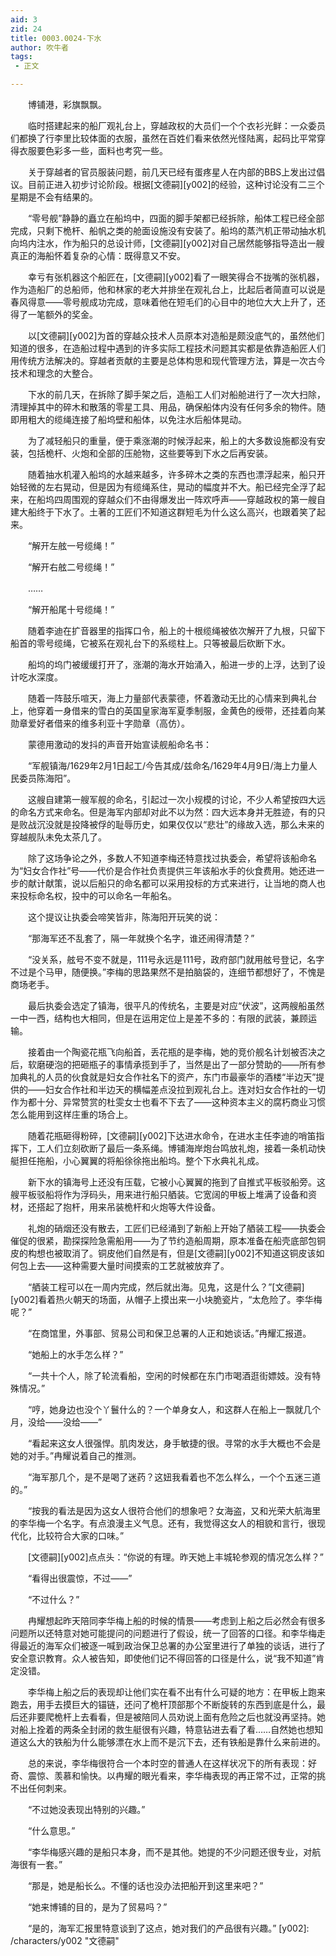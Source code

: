 ```yaml
---
aid: 3
zid: 24
title: 0003.0024-下水
author: 吹牛者
tags: 
 - 正文

---
```




　　博铺港，彩旗飘飘。

　　临时搭建起来的船厂观礼台上，穿越政权的大员们一个个衣衫光鲜：一众委员们都换了行李里比较体面的衣服，虽然在百姓们看来依然光怪陆离，起码比平常穿得衣服要色彩多一些，面料也考究一些。

　　关于穿越者的官员服装问题，前几天已经有蛋疼星人在内部的BBS上发出过倡议。目前正进入初步讨论阶段。根据[文德嗣][y002]的经验，这种讨论没有二三个星期是不会有结果的。

　　“零号舰”静静的矗立在船坞中，四面的脚手架都已经拆除，船体工程已经全部完成，只剩下桅杆、船帆之类的舱面设施没有安装了。船坞的蒸汽机正带动抽水机向坞内注水，作为船只的总设计师，[文德嗣][y002]对自己居然能够指导造出一艘真正的海船怀着复杂的心情：既得意又不安。

　　幸亏有张机器这个船匠在，[文德嗣][y002]看了一眼笑得合不拢嘴的张机器，作为造船厂的总船师，他和林家的老大并排坐在观礼台上，比起后者简直可以说是春风得意——零号舰成功完成，意味着他在短毛们的心目中的地位大大上升了，还得了一笔额外的奖金。

　　以[文德嗣][y002]为首的穿越众技术人员原本对造船是颇没底气的，虽然他们知道的很多，在造船过程中遇到的许多实际工程技术问题其实都是依靠造船匠人们用传统方法解决的。穿越者贡献的主要是总体构思和现代管理方法，算是一次古今技术和理念的大整合。

　　下水的前几天，在拆除了脚手架之后，造船工人们对船舱进行了一次大扫除，清理掉其中的碎木和散落的零星工具、用品，确保船体内没有任何多余的物件。随即用粗大的缆绳连接了船坞壁和船体，以免注水后船体晃动。

　　为了减轻船只的重量，便于乘涨潮的时候浮起来，船上的大多数设施都没有安装，包括桅杆、火炮和全部的压舱物，这些要等到下水之后再安装。

　　随着抽水机灌入船坞的水越来越多，许多碎木之类的东西也漂浮起来，船只开始轻微的左右晃动，但是因为有缆绳系住，晃动的幅度并不大。船已经完全浮了起来，在船坞四周围观的穿越众们不由得爆发出一阵欢呼声——穿越政权的第一艘自建大船终于下水了。土著的工匠们不知道这群短毛为什么这么高兴，也跟着笑了起来。

　　“解开左舷一号缆绳！”

　　“解开右舷二号缆绳！”

　　……

　　“解开船尾十号缆绳！”

　　随着李迪在扩音器里的指挥口令，船上的十根缆绳被依次解开了九根，只留下船首的零号缆绳，它被系在观礼台下的系缆柱上。只等被最后砍断下水。

　　船坞的坞门被缓缓打开了，涨潮的海水开始涌入，船进一步的上浮，达到了设计吃水深度。

　　随着一阵鼓乐喧天，海上力量部代表蒙德，怀着激动无比的心情来到典礼台上，他穿着一身借来的雪白的英国皇家海军夏季制服，金黄色的绶带，还挂着向某勋章爱好者借来的维多利亚十字勋章（高仿）。

　　蒙德用激动的发抖的声音开始宣读舰船命名书：

　　“军舰镇海/1629年2月1日起工/今告其成/兹命名/1629年4月9日/海上力量人民委员陈海阳”。

　　这艘自建第一艘军舰的命名，引起过一次小规模的讨论，不少人希望按四大远的命名方式来命名。但是海军内部却对此不以为然：四大远本身并无胜迹，有的只是败战沉没就是投降被俘的耻辱历史，如果仅仅以“悲壮”的缘故入选，那么未来的穿越舰队未免太茶几了。

　　除了这场争论之外，多数人不知道李梅还特意找过执委会，希望将该船命名为“妇女合作社”号——代价是合作社负责提供三年该船水手的伙食费用。她还进一步的献计献策，说以后船只的命名都可以采用投标的方式来进行，让当地的商人也来投标命名权，投中的可以命名一年船名。

　　这个提议让执委会啼笑皆非，陈海阳开玩笑的说：

　　“那海军还不乱套了，隔一年就换个名字，谁还闹得清楚？”

　　“没关系，舷号不变不就是，111号永远是111号，政府部门就用舷号登记，名字不过是个马甲，随便换。”李梅的思路果然不是拍脑袋的，连细节都想好了，不愧是商场老手。

　　最后执委会选定了镇海，很平凡的传统名，主要是对应“伏波”，这两艘船虽然一中一西，结构也大相同，但是在运用定位上是差不多的：有限的武装，兼顾运输。

　　接着由一个陶瓷花瓶飞向船首，丢花瓶的是李梅，她的竞价舰名计划被否决之后，软磨硬泡的把砸瓶子的事情承揽到手了，当然是出了一部分赞助的——所有参加典礼的人员的伙食就是妇女合作社名下的资产，东门市最豪华的酒楼“半边天”提供的——妇女合作社和半边天的横幅差点没拉到观礼台上。连对妇女合作社的一切作为都十分、异常赞赏的杜雯女士也看不下去了——这种资本主义的腐朽商业习惯怎么能用到这样庄重的场合上。

　　随着花瓶砸得粉碎，[文德嗣][y002]下达进水命令，在进水主任李迪的哨笛指挥下，工人们立刻砍断了最后一条系绳。博铺海岸炮台鸣放礼炮，接着一条机动快艇担任拖船，小心翼翼的将船徐徐拖出船坞。整个下水典礼礼成。

　　新下水的镇海号上还没有压载，它被小心翼翼的拖到了自推式平板驳船旁。这艘平板驳船将作为浮码头，用来进行船只舾装。它宽阔的甲板上堆满了设备和资材，还搭起了抱杆，用来吊装桅杆和火炮等大件设备。

　　礼炮的硝烟还没有散去，工匠们已经涌到了新船上开始了舾装工程——执委会催促的很紧，勘探探险急需船用——为了节约造船周期，原本准备在船壳底部包铜皮的构想也被取消了。铜皮他们自然是有，但是[文德嗣][y002]不知道这铜皮该如何包上去——这种需要大量时间摸索的工艺就被放弃了。

　　“舾装工程可以在一周内完成，然后就出海。见鬼，这是什么？”[文德嗣][y002]看着热火朝天的场面，从帽子上摸出来一小块脆瓷片，“太危险了。李华梅呢？”

　　“在商馆里，外事部、贸易公司和保卫总署的人正和她谈话。”冉耀汇报道。

　　“她船上的水手怎么样？”

　　“一共十个人，除了轮流看船，空闲的时候都在东门市喝酒逛街嫖妓。没有特殊情况。”

　　“哼，她身边也没个丫鬟什么的？一个单身女人，和这群人在船上一飘就几个月，没给——没给——”

　　“看起来这女人很强悍。肌肉发达，身手敏捷的很。寻常的水手大概也不会是她的对手。”冉耀说着自己的推测。

　　“海军那几个，是不是喝了迷药？这妞我看着也不怎么样么，一个个五迷三道的。”

　　“按我的看法是因为这女人很符合他们的想象吧？女海盗，又和光荣大航海里的李华梅一个名字。有点浪漫主义气息。还有，我觉得这女人的相貌和言行，很现代化，比较符合大家的口味。”

　　[文德嗣][y002]点点头：“你说的有理。昨天她上丰城轮参观的情况怎么样？”

　　“看得出很震惊，不过——”

　　“不过什么？”

　　冉耀想起昨天陪同李华梅上船的时候的情景——考虑到上船之后必然会有很多问题所以还特意对她可能提问的问题进行了假设，统一了回答的口径。和李华梅走得最近的海军众们被逐一喊到政治保卫总署的办公室里进行了单独的谈话，进行了安全意识教育。众人被告知，即使他们记不得回答的口径是什么，说“我不知道”肯定没错。

　　李华梅上船之后的表现却让他们实在看不出有什么可疑的地方：在甲板上跑来跑去，用手去摸巨大的锚链，还问了桅杆顶部那个不断旋转的东西到底是什么，最后还非要爬桅杆上去看看，但是被陪同人员劝说上面有危险之后也就没再坚持。她对船上拴着的两条全封闭的救生艇很有兴趣，特意钻进去看了看……自然她也想知道这么大的铁船为什么能够漂在水上而不是沉下去，还有铁船是靠什么来前进的。

　　总的来说，李华梅很符合一个本时空的普通人在这样状况下的所有表现：好奇、震惊、羡慕和愉快。以冉耀的眼光看来，李华梅表现的再正常不过，正常的挑不出任何刺来。

　　“不过她没表现出特别的兴趣。”

　　“什么意思。”

　　“李华梅感兴趣的是船只本身，而不是其他。她提的不少问题还很专业，对航海很有一套。”

　　“那是，她是船长么。不懂的话也没办法把船开到这里来吧？”

　　“她来博铺的目的，是为了贸易吗？”

　　“是的，海军汇报里特意谈到了这点，她对我们的产品很有兴趣。”
[y002]: /characters/y002 "文德嗣"


